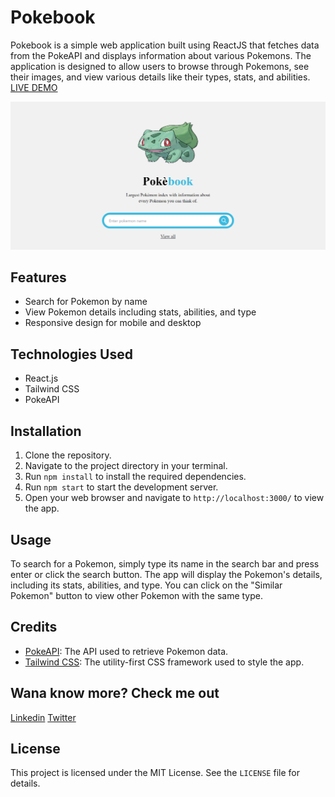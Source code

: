 # Pokebook

Pokebook is a simple web application built using ReactJS that fetches data from the PokeAPI and displays information about various Pokemons. The application is designed to allow users to browse through Pokemons, see their images, and view various details like their types, stats, and abilities. [LIVE DEMO](https://https://pokebook-swart.vercel.app)

![Pokebook Screenshot](pokebook.png)

## Features

- Search for Pokemon by name
- View Pokemon details including stats, abilities, and type
- Responsive design for mobile and desktop

## Technologies Used

- React.js
- Tailwind CSS
- PokeAPI

## Installation

1. Clone the repository.
2. Navigate to the project directory in your terminal.
3. Run `npm install` to install the required dependencies.
4. Run `npm start` to start the development server.
5. Open your web browser and navigate to `http://localhost:3000/` to view the app.

## Usage

To search for a Pokemon, simply type its name in the search bar and press enter or click the search button. The app will display the Pokemon's details, including its stats, abilities, and type. You can click on the "Similar Pokemon" button to view other Pokemon with the same type.

## Credits

- [PokeAPI](https://pokeapi.co/): The API used to retrieve Pokemon data.
- [Tailwind CSS](https://tailwindcss.com/): The utility-first CSS framework used to style the app.

## Wana know more? Check me out

[Linkedin](https://linkedin.com/in/ekow-prince)
[Twitter](https://twitter.com/itssthetechguy)

## License

This project is licensed under the MIT License. See the `LICENSE` file for details.
